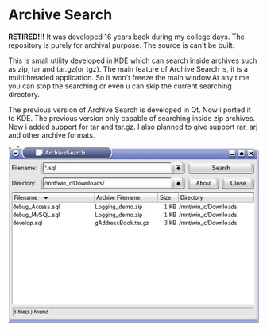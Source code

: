 # Archive Search

**RETIRED!!!** It was developed 16 years back during my college days. The repository is purely for archival purpose. The source is can't be built.

This is small utility developed in KDE which can search inside archives
such as zip, tar and tar.gz(or tgz). The main feature of Archive Search is, it is a multithreaded application. So it won't freeze the main window.At any time you can stop the searching or even u can skip the current searching directory.

The previous version of Archive Search is developed in Qt. Now i ported it to KDE. The previous version only capable of searching inside zip archives. Now i added support for tar and tar.gz. I also planned to give support rar, arj and other archive formats.

![Screenshot](screenshot.jpg)